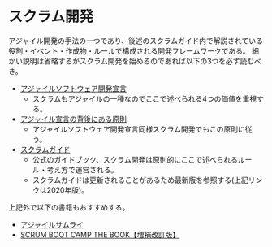 # スクラム開発
アジャイル開発の手法の一つであり、後述のスクラムガイド内で解説されている役割・イベント・作成物・ルールで構成される開発フレームワークである。
細かい説明は省略するがスクラム開発を始めるのであれば以下の3つを必ず読むべき。

- [アジャイルソフトウェア開発宣言](https://agilemanifesto.org/iso/ja/manifesto.html)
    - スクラムもアジャイルの一種なのでここで述べられる4つの価値を重視する。
- [アジャイル宣言の背後にある原則](https://agilemanifesto.org/iso/ja/manifesto.html)
    - アジャイルソフトウェア開発宣言同様スクラム開発でもこの原則に従う。
- [スクラムガイド](https://scrumguides.org/docs/scrumguide/v2020/2020-Scrum-Guide-Japanese.pdf)
    - 公式のガイドブック、スクラム開発は原則的にここで述べられるルール・考え方で運営される。
    - スクラムガイドは更新されることがあるため最新版を参照する(上記リンクは2020年版)。

上記外で以下の書籍もおすすめする。

- [アジャイルサムライ](https://www.amazon.co.jp/dp/B00J1XKB6K)
- [SCRUM BOOT CAMP THE BOOK【増補改訂版】](https://www.amazon.co.jp/SCRUM-BOOT-CAMP-BOOK%E3%80%90%E5%A2%97%E8%A3%9C%E6%94%B9%E8%A8%82%E7%89%88%E3%80%91-%E3%82%B9%E3%82%AF%E3%83%A9%E3%83%A0%E3%83%81%E3%83%BC%E3%83%A0%E3%81%A7%E3%81%AF%E3%81%98%E3%82%81%E3%82%8B%E3%82%A2%E3%82%B8%E3%83%A3%E3%82%A4%E3%83%AB%E9%96%8B%E7%99%BA-ebook/dp/B086GBXRN6)



